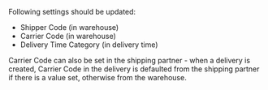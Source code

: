 Following settings should be updated:

- Shipper Code (in warehouse)
- Carrier Code (in warehouse)
- Delivery Time Category (in delivery time)

Carrier Code can also be set in the shipping partner - when a delivery
is created, Carrier Code in the delivery is defaulted from the shipping
partner if there is a value set, otherwise from the warehouse.
